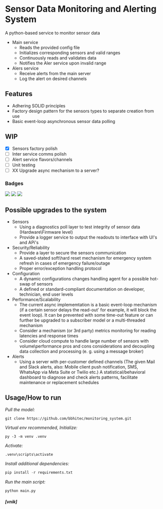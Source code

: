 # Sensor Data Monitoring and Alerting System

A python-based service to monitor sensor data
- Main service
    - Reads the provided config file
    - Initializes corresponding sensors and valid ranges
    - Continuously reads and validates data
    - Notifies the Aler service upon invalid range
- Alers service
    - Receive alerts from the main server
    - Log the alert on desired channels

## Features
- Adhering SOLID principles
- Factory design pattern for the sensors types to separate creation from use
- Basic event-loop asynchronous sensor data polling

## WIP
- [x] Sensors factory polish
- [ ] Inter service comms polish
- [ ] Alert service flavors/channels
- [ ] Unit testing
- [ ] XX Upgrade async mechanism to a server?

### Badges
![](https://shields.io/badge/-python-ffe600?logo=python)
![](https://shields.io/badge/-async-4377cb?logo=async)
![](https://shields.io/badge/-SOLID-4377cb)



## Possible upgrades to the system

- Sensors
    - Using a diagnostics poll layer to test integrity of sensor data (Hardware\Firmware level)
    - Provide a logger service to output the readouts to interface with UI's and APi's
- Security/Reliability
    - Provide a layer to secure the sensors communication
    - A saved-stated soft\hard reset mechanism for emergency system refresh in cases of emergency failure/outage
    - Proper error/exception handling protocol
- Configuration
    - A dynamic configurations changes handling agent for a possible hot-swap of sensors
    - A defined or standard-compliant documentation on developer, technician, end user levels
- Performance/Scalability
    - The current async implememtation is a basic event-loop mechanism (if a certain sensor delays the read-out' for example, it will block the event loop). It can be prevented with some time-out feature or can further be upgraded to a subscriber model or a multi-threaded mechanism
    - Consider a mechanism (or 3rd party) metrics monitoring for reading latencies and response times
    - Consider cloud compute to handle large number of sensors with volume\performance pros and cons considerations and decoupling data collection and processing (e. g. using a message broker)
- Alerts
    - Using a server with per-customer defined channels (The given Mail and Slack alerts, also: Mobile client push notification, SMS, WhatsApp via Meta Suite or Twilio etc.)
A statistical/behavioral dashboard to diagnose and check alerts patterns, facilitate maintenance or replacement schedules



## Usage/How to run

_Pull the model:_</br>
```
git clone https://github.com/bbhitec/monitoring_system.git
```

_Virtual env recommended, Initialize:_</br>
```
py -3 -m venv .venv
```

_Activate:_</br>
```
.venv\scripts\activate
```

_Install additional dependencies:_</br>
```python
pip install -r requirements.txt
```

_Run the main script:_</br>
```python
python main.py
```

##### [vnik]
